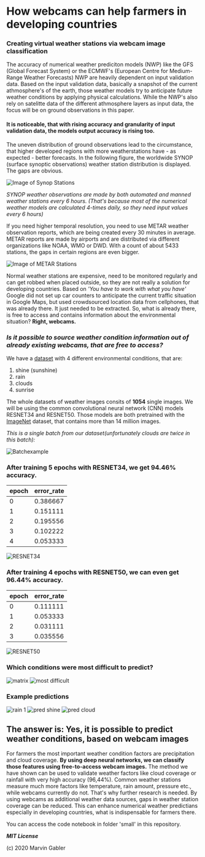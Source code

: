 # How webcams can help farmers in developing countries

### Creating virtual weather stations via webcam image classification

The accuracy of numerical weather prediciton models (NWP) like the GFS (Global Forecast System) or the ECMWF's (European Centre for Medium-Range Weather Forecasts) NWP are heavily dependent on input validation data. Based on the input validation data, basically a snapshot of the current athmosphere's of the earth, those weather models try to anticipate future weather conditions by applying physical calculations. While the NWP's also rely on satelitte data of the different athmosphere layers as input data, the focus will be on ground observations in this paper.

#### It is noticeable, that with rising accuracy and granularity of input validation data, the models output accuracy is rising too. 
The uneven distribution of ground observations lead to the circumstance, that higher developed regions with more weatherstations have - as expected - better forecasts. In the following figure, the worldwide SYNOP (surface synoptic observations) weather station distribution is displayed. The gaps are obvious.


![Image of Synop Stations](./assets/synop_2018.png)

*SYNOP weather observations are made by both automated and manned weather stations every 6 hours. (That's because most of the numerical weather models are calculated 4-times daily, so they need input values every 6 hours)*

If you need higher temporal resolution, you need to use METAR weather observation reports, which are being created every 30 minutes in average. METAR reports are made by airports and are distributed via different organizations like NOAA, WMO or DWD. With a count of about 5433 stations, the gaps in certain regions are even bigger.

![Image of METAR Stations](./assets/metar_2018.png)


Normal weather stations are expensive, need to be monitored regularly and can get robbed when placed outside, so they are not really a solution for developing countries. Based on *'You have to work with what you have'* Google did not set up car counters to anticipate the current traffic situation in Google Maps, but used crowdsourced location data from cellphones, that was already there. It just needed to be extracted. So, what is already there, is free to access and contains information about the environmental situation? **Right, webcams.**

### *Is it possible to source weather condition information out of already existing webcams, that are free to access?*

We have a [dataset](https://data.mendeley.com/datasets/4drtyfjtfy/1#:~:text=Multi%2Dclass%20weather%20dataset\(MWD,image%20using%20heterogeneous%20ensemble%20method%E2%80%9D.) with 4 different environmental conditions, that are:
1. shine (sunshine)
2. rain
3. clouds
4. sunrise

The whole datasets of weather images consits of **1054** single images. We will be using the common convolutional neural network (CNN) models RESNET34 and RESNET50. Those models are both pretrained with the [ImageNet](http://www.image-net.org/) dataset, that contains more than 14 million images. 

*This is a single batch from our dataset(unfortunately clouds are twice in this batch):*

![Batchexample](./assets/batch_example.png)

### After training 5 epochs with RESNET34, we get 94.46% accuracy. 

| epoch | error_rate |
|-------|------------|
| 0     | 0.386667   |
| 1     | 0.151111   |
| 2     | 0.195556   |
| 3     | 0.102222   |
| 4     | 0.053333   |

![RESNET34](./assets/resnet34.png)

### After training 4 epochs with RESNET50, we can even get 96.44% accuracy. 

| epoch | error_rate |
|-------|------------|
| 0     | 0.111111   |
| 1     | 0.053333   |
| 2     | 0.031111   |
| 3     | 0.035556   |

![RESNET50](./assets/resnet50.png)


### Which conditions were most difficult to predict?

![matrix](./assets/resnet_conf_matrix.png)
![most difficult](./assets/most_difficult.png)

### Example predictions

![rain 1](./assets/pred_rain.png)
![pred shine](./assets/pred_shine.png)
![pred cloud](./assets/pred_cloud.png)


## The answer is: Yes, it is possible to predict weather conditions, based on webcam images

For farmers the most important weather condition factors are precipitation and cloud coverage. **By using deep neural networks, we can classify those features using free-to-access webcam images.** The method we have shown can be used to validate weather factors like cloud coverage or rainfall with very high accuracy (96,44%). Common weather stations measure much more factors like temperature, rain amount, pressure etc., while webcams currently do not. That's why further research is needed. By using webcams as additional weather data sources, gaps in weather station coverage can be reduced. This can enhance numerical weather predictians especially in developing countries, what is indispensable for farmers there.


You can access the code notebook in folder 'small' in this repository.

***MIT License***

(c) 2020 Marvin Gabler